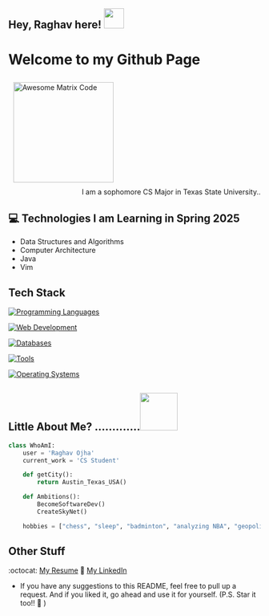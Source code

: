 ## Hey, Raghav here!  <img src="https://github.com/imraghavojha/imraghavojha/assets/106544993/eab4e812-6f71-49fd-acdb-59a746c2fd69" height="40px">

<h1>Welcome to my Github Page</h1> 

<img src = 'https://github.com/imraghavojha/imraghavojha/assets/106544993/d1101d49-2067-47f8-8682-92102a74fa02' alt = 'Awesome Matrix Code' style="padding: 10px" height = "200px"/>

<div style="text-align: right">I am a sophomore CS Major in Texas State University.. </div>

## :computer: Technologies I am Learning in Spring 2025 
* Data Structures and Algorithms
* Computer Architecture 
* Java 
* Vim

## Tech Stack
[![Programming Languages](https://skillicons.dev/icons?i=cpp,python,java,c&theme=dark)](https://skillicons.dev)

[![Web Development](https://skillicons.dev/icons?i=html,css,md&theme=dark)](https://skillicons.dev)

[![Databases](https://skillicons.dev/icons?i=mysql&theme=dark)](https://skillicons.dev)

[![Tools](https://skillicons.dev/icons?i=git,github,notion,githubactions,vscodium,sublime&theme=dark)](https://skillicons.dev)

[![Operating Systems](https://skillicons.dev/icons?i=debian,mint,raspberrypi,apple&theme=dark)](https://skillicons.dev)


## 

## Little About Me? .............<img src="https://github.com/imraghavojha/imraghavojha/assets/106544993/758bfdfa-3688-4cc3-b3f0-92ce88cb8744" width="75px" height="75px">
```python
class WhoAmI:
    user = 'Raghav Ojha'
    current_work = 'CS Student'

    def getCity():
        return Austin_Texas_USA()

    def Ambitions():
        BecomeSoftwareDev()
        CreateSkyNet()

    hobbies = ["chess", "sleep", "badminton", "analyzing NBA", "geopolitics"]
```

## Other Stuff
:octocat: [My Resume](https://docs.google.com/document/d/1zn7DeCP6gkGI12NrwpP48LNsh1_jKDqF4UflegSKSMQ/edit?usp=sharing)
💼 [My LinkedIn](https://www.linkedin.com/in/imraghavojha/)


- If you have any suggestions to this README, feel free to pull up a request. And if you liked it, go ahead and use it for yourself. (P.S. Star it too!! :grimacing: )
